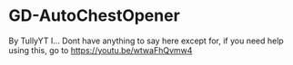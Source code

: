 # GD-AutoChestOpener
By TullyYT
I... Dont have anything to say here
except for,
if you need help using this, go to https://youtu.be/wtwaFhQvmw4
